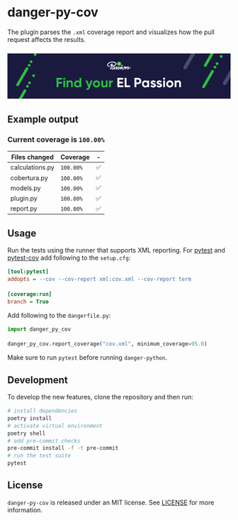 # danger-py-cov

The plugin parses the `.xml` coverage report and visualizes how the pull request affects the results. 

<h3 align="center">
  <a href="https://elpassion.com">
    <img src="/assets/readme/elpassion.png" alt="Find your EL Passion"/>
  </a>
</h3>


## Example output

### Current coverage is `100.00%`

| Files changed | Coverage | - |
| ------------- | -------- | --- |
| calculations.py | `100.00%` | :white_check_mark: |
| cobertura.py | `100.00%` | :white_check_mark: |
| models.py | `100.00%` | :white_check_mark: |
| plugin.py | `100.00%` | :white_check_mark: |
| report.py | `100.00%` | :white_check_mark: |

## Usage

Run the tests using the runner that supports XML reporting. For [pytest](https://docs.pytest.org/en/latest/) and [pytest-cov](https://pypi.org/project/pytest-cov/) add following to the `setup.cfg`:

```ini
[tool:pytest]
addopts = --cov --cov-report xml:cov.xml --cov-report term

[coverage:run]
branch = True
```

Add following to the `dangerfile.py`:

```python
import danger_py_cov

danger_py_cov.report_coverage("cov.xml", minimum_coverage=95.0)
```

Make sure to run `pytest` before running `danger-python`. 

## Development

To develop the new features, clone the repository and then run:

```sh
# install dependencies
poetry install 
# activate virtual environment
poetry shell 
# add pre-commit checks
pre-commit install -f -t pre-commit 
# run the test suite
pytest 
```

## License

`danger-py-cov` is released under an MIT license. See [LICENSE](https://github.com/elpassion/danger-py-cov/blob/master/LICENSE) for more information.
